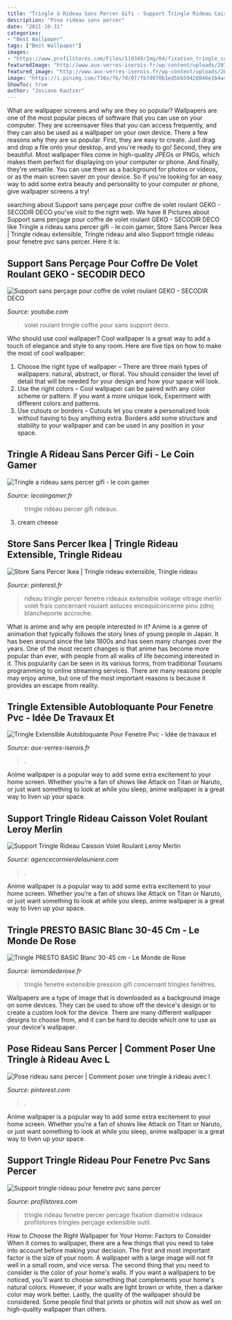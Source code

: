 ```yaml
---
title: "Tringle à Rideau Sans Percer Gifi - Support Tringle Rideau Caisson Volet Roulant Leroy Merlin"
description: "Pose rideau sans percer"
date: "2021-10-31"
categories:
- "Best Wallpaper"
tags: ["Best Wallpaper"]
images:
- "https://www.profilstores.com/Files/119349/Img/04/fixation_tringle_sans_percer_profilstores.jpg"
featuredImage: "http://www.aux-verres-iserois.fr/wp-content/uploads/2019/08/maxresdefault-1967.jpg"
featured_image: "http://www.aux-verres-iserois.fr/wp-content/uploads/2019/08/maxresdefault-1967.jpg"
image: "https://i.pinimg.com/736x/fb/7d/07/fb7d070b1ed5b659420846e1b4a464e2.jpg"
ShowToc: true
author: "Josiane Kautzer"
---
```



What are wallpaper screens and why are they so popular?
Wallpapers are one of the most popular pieces of software that you can use on your computer. They are screensaver files that you can access frequently, and they can also be used as a wallpaper on your own device. There a few reasons why they are so popular. First, they are easy to create. Just drag and drop a file onto your desktop, and you're ready to go! Second, they are beautiful. Most wallpaper files come in high-quality JPEGs or PNGs, which makes them perfect for displaying on your computer or phone. And finally, they're versatile. You can use them as a background for photos or videos, or as the main screen saver on your device. So if you're looking for an easy way to add some extra beauty and personality to your computer or phone, give wallpaper screens a try!

	

		
searching about Support sans perçage pour coffre de volet roulant GEKO - SECODIR DECO you've visit to the right web. We have 8 Pictures about Support sans perçage pour coffre de volet roulant GEKO - SECODIR DECO like Tringle a rideau sans percer gifi - le coin gamer, Store Sans Percer Ikea | Tringle rideau extensible, Tringle rideau and also Support tringle rideau pour fenetre pvc sans percer. Here it is:
		
    
## Support Sans Perçage Pour Coffre De Volet Roulant GEKO - SECODIR DECO

<img loading=lazy src="https://i.ytimg.com/vi/nqxqeQNTs4o/maxresdefault.jpg" onerror="this.onerror=null;this.src='https://tse2.mm.bing.net/th?id=OIP.jRNx9LLsqfxXx9vZBWpAowHaEK&amp;pid=15.1';" alt="Support sans perçage pour coffre de volet roulant GEKO - SECODIR DECO">

_Source: youtube.com_

>volet roulant tringle coffre pour sans support deco. 

	

Who should use cool wallpaper?
Cool wallpaper is a great way to add a touch of elegance and style to any room. Here are five tips on how to make the most of cool wallpaper: 
1) Choose the right type of wallpaper – There are three main types of wallpapers: natural, abstract, or floral. You should consider the level of detail that will be needed for your design and how your space will look. 
2) Use the right colors – Cool wallpaper can be paired with any color scheme or pattern. If you want a more unique look, Experiment with different colors and patterns. 
3) Use cutouts or borders – Cutouts let you create a personalized look without having to buy anything extra. Borders add some structure and stability to your wallpaper and can be used in any position in your space.

    
## Tringle A Rideau Sans Percer Gifi - Le Coin Gamer

<img loading=lazy src="https://www.lecoingamer.fr/wp-content/uploads/2018/09/rideau-sans-tringle-small-images-of-dressing-sans-percer-rideau-penderie-beautiful-tringle-a-rideau-sans-percer-castorama-tringle-rideaux-sans-percage-leroy-merlin.jpg" onerror="this.onerror=null;this.src='https://tse4.mm.bing.net/th?id=OIP.MmZh0SBZTY3TOOrtI8GD5QHaHa&amp;pid=15.1';" alt="Tringle a rideau sans percer gifi - le coin gamer">

_Source: lecoingamer.fr_

>tringle rideau percer gifi rideaux. 

	

3. cream cheese 

    
## Store Sans Percer Ikea | Tringle Rideau Extensible, Tringle Rideau

<img loading=lazy src="https://i.pinimg.com/736x/61/f2/cf/61f2cf19c03b97ad11e91025a30850fd.jpg" onerror="this.onerror=null;this.src='https://tse4.mm.bing.net/th?id=OIP.2ZtY54M1TxLlLS5Eh6ndVAHaHa&amp;pid=15.1';" alt="Store Sans Percer Ikea | Tringle rideau extensible, Tringle rideau">

_Source: pinterest.fr_

>rideau tringle percer fenetre rideaux extensible voilage vitrage merlin volet frais concernant roulant astuces encequiconcerne pinu zdroj blancheporte accroche. 

	

What is anime and why are people interested in it?
Anime is a genre of animation that typically follows the story lines of young people in Japan. It has been around since the late 1800s and has seen many changes over the years. One of the most recent changes is that anime has become more popular than ever, with people from all walks of life becoming interested in it. This popularity can be seen in its various forms, from traditional Toonami programming to online streaming services. There are many reasons people may enjoy anime, but one of the most important reasons is because it provides an escape from reality.

    
## Tringle Extensible Autobloquante Pour Fenetre Pvc - Idée De Travaux Et

<img loading=lazy src="http://www.aux-verres-iserois.fr/wp-content/uploads/2019/08/maxresdefault-1967.jpg" onerror="this.onerror=null;this.src='https://tse3.mm.bing.net/th?id=OIP.8yx3J7uHH736vNUpGqLdwAHaEK&amp;pid=15.1';" alt="Tringle Extensible Autobloquante Pour Fenetre Pvc - Idée de travaux et">

_Source: aux-verres-iserois.fr_

>. 

	

Anime wallpaper is a popular way to add some extra excitement to your home screen. Whether you’re a fan of shows like Attack on Titan or Naruto, or just want something to look at while you sleep, anime wallpaper is a great way to liven up your space.

    
## Support Tringle Rideau Caisson Volet Roulant Leroy Merlin

<img loading=lazy src="https://www.agencecormierdelauniere.com/wp-content/uploads/2020/09/support-tringle-rideau-caisson-volet-roulant-leroy-merlin-encequiconcerne-tringle-a-rideaux-sans-percage.jpg" onerror="this.onerror=null;this.src='https://tse1.mm.bing.net/th?id=OIP.sQcaP_jR0flYxtXoa2_CFwHaHa&amp;pid=15.1';" alt="Support Tringle Rideau Caisson Volet Roulant Leroy Merlin">

_Source: agencecormierdelauniere.com_

>. 

	

Anime wallpaper is a popular way to add some extra excitement to your home screen. Whether you’re a fan of shows like Attack on Titan or Naruto, or just want something to look at while you sleep, anime wallpaper is a great way to liven up your space.

    
## Tringle PRESTO BASIC Blanc 30-45 Cm - Le Monde De Rose

<img loading=lazy src="https://www.lemondederose.fr/wp-content/uploads/2018/03/Tringle-PRESTO-BASIC-Blanc-3.jpg" onerror="this.onerror=null;this.src='https://tse2.mm.bing.net/th?id=OIP.0BtpmPar9EvzVxIDoFAEJAHaHa&amp;pid=15.1';" alt="Tringle PRESTO BASIC Blanc 30-45 cm - Le Monde de Rose">

_Source: lemondederose.fr_

>tringle fenetre extensible pression gifi concernant tringles fenêtres. 

	

Wallpapers are a type of image that is downloaded as a background image on some devices. They can be used to show off the device's design or to create a custom look for the device. There are many different wallpaper designs to choose from, and it can be hard to decide which one to use as your device's wallpaper.

    
## Pose Rideau Sans Percer | Comment Poser Une Tringle à Rideau Avec L

<img loading=lazy src="https://i.pinimg.com/736x/fb/7d/07/fb7d070b1ed5b659420846e1b4a464e2.jpg" onerror="this.onerror=null;this.src='https://tse4.mm.bing.net/th?id=OIP.kF43LY47OMUBOGBfLdvczgHaFj&amp;pid=15.1';" alt="Pose rideau sans percer | Comment poser une tringle à rideau avec l">

_Source: pinterest.com_

>. 

	

Anime wallpaper is a popular way to add some extra excitement to your home screen. Whether you’re a fan of shows like Attack on Titan or Naruto, or just want something to look at while you sleep, anime wallpaper is a great way to liven up your space.

    
## Support Tringle Rideau Pour Fenetre Pvc Sans Percer

<img loading=lazy src="https://www.profilstores.com/Files/119349/Img/04/fixation_tringle_sans_percer_profilstores.jpg" onerror="this.onerror=null;this.src='https://tse2.mm.bing.net/th?id=OIP.MCosTTIBwifZTZkOvum3TQHaHN&amp;pid=15.1';" alt="Support tringle rideau pour fenetre pvc sans percer">

_Source: profilstores.com_

>tringle rideau fenetre percer percage fixation diamètre rideaux profilstores tringles perçage extensible outil. 

	

How to Choose the Right Wallpaper for Your Home: Factors to Consider
When it comes to wallpaper, there are a few things that you need to take into account before making your decision. The first and most important factor is the size of your room. A wallpaper with a large image will not fit well in a small room, and vice versa. 
The second thing that you need to consider is the color of your home's walls. If you want a wallpapers to be noticed, you'll want to choose something that complements your home's natural colors. However, if your walls are light brown or white, then a darker color may work better. 
Lastly, the quality of the wallpaper should be considered. Some people find that prints or photos will not show as well on high-quality wallpaper than others.

